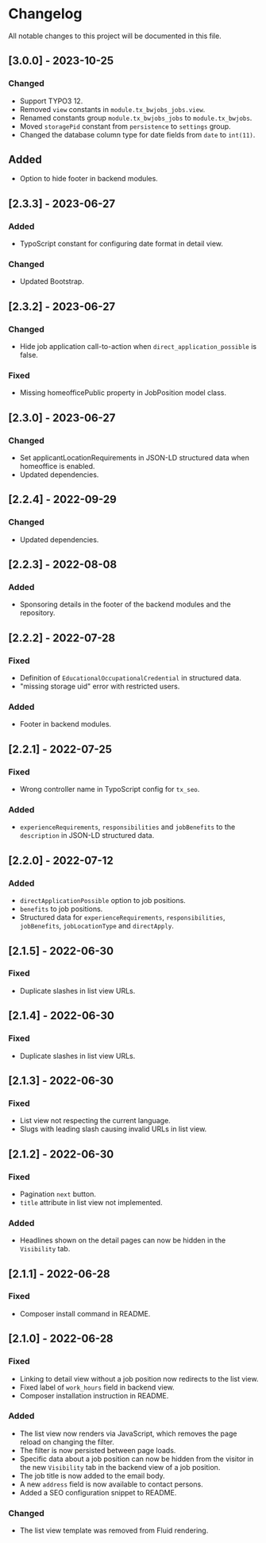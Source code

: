 # Changelog

All notable changes to this project will be documented in this file.

## [3.0.0] - 2023-10-25

### Changed
- Support TYPO3 12.
- Removed `view` constants in `module.tx_bwjobs_jobs.view`.
- Renamed constants group `module.tx_bwjobs_jobs` to `module.tx_bwjobs`.
- Moved `storagePid` constant from `persistence` to `settings` group.
- Changed the database column type for date fields from `date` to `int(11)`.

## Added
- Option to hide footer in backend modules.

## [2.3.3] - 2023-06-27

### Added
- TypoScript constant for configuring date format in detail view.

### Changed
- Updated Bootstrap.

## [2.3.2] - 2023-06-27

### Changed
- Hide job application call-to-action when `direct_application_possible` is false.

### Fixed
- Missing homeofficePublic property in JobPosition model class.

## [2.3.0] - 2023-06-27

### Changed
- Set applicantLocationRequirements in JSON-LD structured data when homeoffice is enabled.
- Updated dependencies.

## [2.2.4] - 2022-09-29

### Changed
- Updated dependencies.

## [2.2.3] - 2022-08-08

### Added
- Sponsoring details in the footer of the backend modules and the repository.

## [2.2.2] - 2022-07-28

### Fixed
- Definition of `EducationalOccupationalCredential` in structured data.
- "missing storage uid" error with restricted users.

### Added
- Footer in backend modules.

## [2.2.1] - 2022-07-25

### Fixed
- Wrong controller name in TypoScript config for `tx_seo`.

### Added
- `experienceRequirements`, `responsibilities` and `jobBenefits` to the `description` in JSON-LD structured data.

## [2.2.0] - 2022-07-12

### Added
- `directApplicationPossible` option to job positions.
- `benefits` to job positions.
- Structured data for `experienceRequirements`, `responsibilities`, `jobBenefits`, `jobLocationType` and `directApply`.

## [2.1.5] - 2022-06-30

### Fixed
- Duplicate slashes in list view URLs.

## [2.1.4] - 2022-06-30

### Fixed
- Duplicate slashes in list view URLs.

## [2.1.3] - 2022-06-30

### Fixed
- List view not respecting the current language.
- Slugs with leading slash causing invalid URLs in list view.

## [2.1.2] - 2022-06-30

### Fixed
- Pagination `next` button.
- `title` attribute in list view not implemented.

### Added
- Headlines shown on the detail pages can now be hidden in the `Visibility` tab.

## [2.1.1] - 2022-06-28

### Fixed
- Composer install command in README.

## [2.1.0] - 2022-06-28

### Fixed
- Linking to detail view without a job position now redirects to the list view.
- Fixed label of `work_hours` field in backend view.
- Composer installation instruction in README.

### Added
- The list view now renders via JavaScript, which removes the page reload on changing the filter.
- The filter is now persisted between page loads.
- Specific data about a job position can now be hidden from the visitor in the new `Visibility` tab in the backend view of a job position.
- The job title is now added to the email body.
- A new `address` field is now available to contact persons.
- Added a SEO configuration snippet to README.

### Changed
- The list view template was removed from Fluid rendering.

